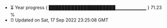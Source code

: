 - ⏳ Year progress { █████████████████████▁▁▁▁▁▁▁▁▁ } 71.23 %
- ⏰ Updated on Sat, 17 Sep 2022 23:25:08 GMT

